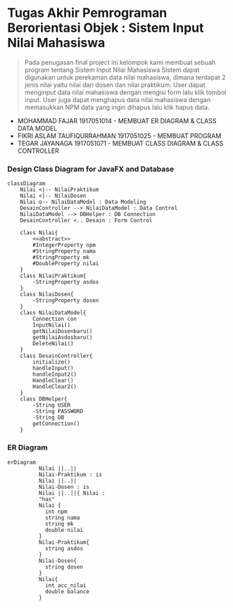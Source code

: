 # Tugas Akhir Pemrograman Berorientasi Objek : Sistem Input Nilai Mahasiswa
> Pada penugasan final project ini kelompok kami membuat sebuah program tentang Sistem Input Nilai Mahasiswa
> Sistem dapat digunakan untuk perekaman data nilai mahasiswa, dimana terdapat 2 jenis nilai yaitu nilai dari dosen dan nilai praktikum.
> User dapat menginput data nilai mahasiswa dengan mengisi form lalu klik tombol input.
> User juga dapat menghapus data nilai mahasiswa dengan memasukkan NPM data yang ingin dihapus lalu klik hapus data.

- MOHAMMAD FAJAR 1917051014 - MEMBUAT ER DIAGRAM & CLASS DATA MODEL
- FIKRI ASLAM TAUFIQURRAHMAN 1917051025 - MEMBUAT PROGRAM
- TEGAR JAYANAGA 1917051071 - MEMBUAT CLASS DIAGRAM & CLASS CONTROLLER

### Design Class Diagram for JavaFX and Database

```mermaid
classDiagram
    Nilai <|-- NilaiPraktikum
    Nilai <|-- NilaiDosen
    Nilai o-- NilaiDataModel : Data Modeling
    DesainController --> NilaiDataModel : Data Control
    NilaiDataModel --> DBHelper : DB Connection
    DesainController <.. Desain : Form Control

    class Nilai{
        <<abstract>>
        #IntegerProperty npm
        #StringProperty nama
        #StringProperty mk
        #DoubleProperty nilai
    }
    class NilaiPraktikum{
        -StringProperty asdos
    }
    class NilaiDosen{
        -StringProperty dosen
    }
    class NilaiDataModel{
        Connection con
        InputNilai()
        getNilaiDosenbaru()
        getNilaiAsdosbaru()
        DeleteNilai()
    }
    class DesainController{
        initialize()
        handleInput()
        handleInput2()
        HandleClear()
        HandleClear2()
    }
    class DBHelper{
        -String USER
        -String PASSWORD
        -String DB
        getConnection()
    }
```
### ER Diagram
```mermaid
erDiagram
          Nilai ||..||
          Nilai-Praktikum : is
          Nilai ||..||
          Nilai-Dosen : is
          Nilai ||..||{ Nilai :
          "has"
          Nilai {
            int npm
            string nama
            string mk
            double nilai
          }
          Nilai-Praktikum{
            string asdos
          }
          Nilai-Dosen{
            string dosen
          }
          Nilai{
            int acc_nilai
            double balance
          }
```
            
